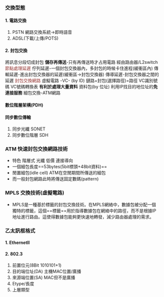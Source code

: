 ### 交換型態
#### 1. 電路交換
1. PSTN 網路交換系統->即時語音
2. ADSL(下載/上傳/POTS)
#### 2. 封包交換
將訊息分段切成封包
**儲存再傳送**-只有再傳送時才占用電路
經由路由器/L2switch
<font color="#953734">節點處理延遲</font>
	佇列延遲-一個封包交換器內，多封包的時候卡住進程(緩衝區內)
	傳輸延遲-進出封包交換器的延遲(緩衝區->封包交換器)
	傳導延遲-封包交換器之間的延遲
<font color="#953734">封包交換網路</font>
	虛擬電路 -VC- (by ID)
		鏈路+封包(選擇路徑)=路徑
		VC識別號碼
		VC號碼轉換表
		**有利於處理大量資料**
	資料包(by 位址)
		利用IP找目的地位址的**免連接服務**
細包交換-ATM網路

#### 數位階層架構(PDH)
#### 同步數位傳輸
1. 同步光纖 SONET
2. 同步數位階層 SDH
### ATM 快速封包交換網路技術
- 特色
	階層式
	光纖
	低價
	連接導向
- 一個細包長度==53bytes(5bit標頭+48bit資料)==
- 閒置細包(idle cell)  ATM在空閒期間所傳送的細包
- 而一般封包網路此時將傳送固定數碼(pattern)

### MPLS 交換技術(虛擬電路)
- MPLS是一種基於標籤的封包交換技術。在MPLS網絡中，數據包被分配一個獨特的標籤，這個==標籤==用於指導數據包在網絡中的路徑，而不是根據IP地址進行路由。這使得數據包能夠更快速地轉發，減少路由器處理的需求。

### 乙太訊框格式
#### 1. EthernetII
#### 2. 802.3

1. 前置位元(8Bit 1010101+1)
2. 目的端位址(DA)
	主機MAC位置/廣播
1. 來源端位置(SA)
	MAC但不是廣播
1. Etype/長度
2. 上層類型
